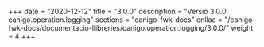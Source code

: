 +++
date        = "2020-12-12"
title       = "3.0.0"
description = "Versió 3.0.0 canigo.operation.logging"
sections    = "canigo-fwk-docs"
enllac		= "/canigo-fwk-docs/documentacio-llibreries/canigo.operation.logging/3.0.0/"
weight		= 4
+++
